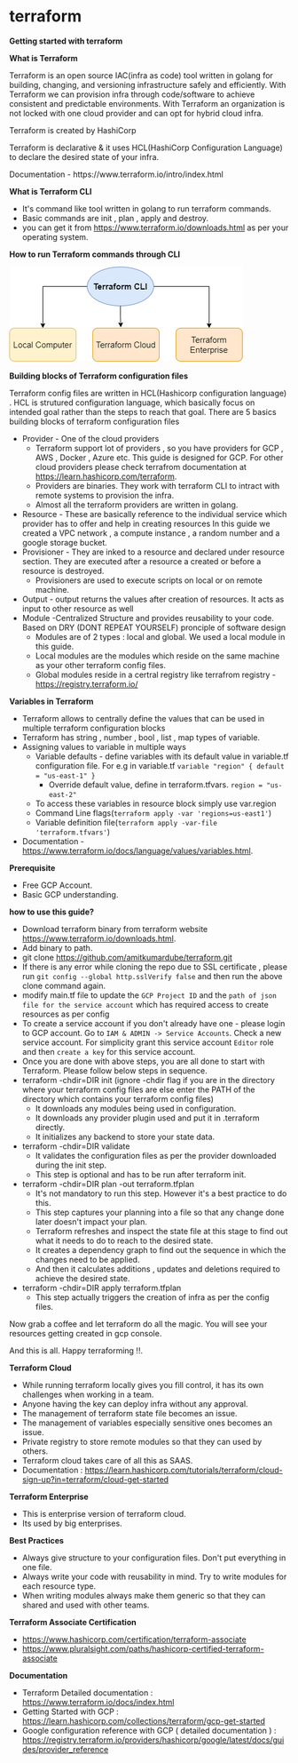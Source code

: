 # terraform

<b>Getting started with terraform</b>

<b>What is Terraform</b>
<p>Terraform is an open source IAC(infra as code) tool written in golang for building, changing, and versioning infrastructure safely and efficiently. With Terraform we can provision infra through code/software to achieve consistent and predictable environments. With Terraform an organization is not locked with one cloud provider and can opt for hybrid cloud infra.</p>
<p>Terraform is created by HashiCorp</p>
<p>Terraform is declarative & it uses HCL(HashiCorp Configuration Language) to declare the desired state of your infra.</p>
<p>Documentation - https://www.terraform.io/intro/index.html </p>

<b>What is Terraform CLI</b> 
- It's command like tool written in golang to run terraform commands.
- Basic commands are init , plan , apply and destroy. 
- you can get it from https://www.terraform.io/downloads.html as per your operating system.

<b>How to run Terraform commands through CLI</b><br>

![alt Terraform CLI](./terraform.png)

<b>Building blocks of Terraform configuration files</b> 
<p>Terraform config files are written in HCL(Hashicorp configuration language) . HCL is strutured configuration language, which basically focus on intended goal rather than the steps to reach that goal. 
There are 5 basics building blocks of terraform configuration files</p>

- Provider - One of the cloud providers
    - Terraform support lot of providers , so you have providers for GCP , AWS , Docker , Azure etc. This guide is designed for GCP. For other cloud providers please check terrafrom documentation at <a>https://learn.hashicorp.com/terraform.
    - Providers are binaries. They work with terraform CLI to intract with remote systems to provision the infra.
    - Almost all the terraform providers are written in golang.
- Resource - These are basically reference to the individual service which provider has to offer and help in creating resources
  In this guide we created a VPC network ,  a compute instance , a random number and a google storage bucket.
- Provisioner - They are inked to a resource and declared under resource section. They are executed after a resource a created or before a resource is destroyed.
    - Provisioners are used to execute scripts on local or on remote machine.
- Output - output returns the values after creation of resources. It acts as input to other resource as well
- Module -Centralized Structure and provides reusability to your code. Based on DRY (DONT REPEAT YOURSELF) pronciple of software design 
    - Modules are of 2 types : local and global. We used a local module in this guide.
    - Local modules are the modules which reside on the same machine as your other terraform config files.
    - Global modules reside in a certral registry like terrafrom registry - https://registry.terraform.io/

<b>Variables in Terraform</b>
- Terraform allows to centrally define the values that can be used in multiple terraform configuration blocks
- Terraform has string , number , bool , list , map types of variable.
-  Assigning values to variable in multiple ways
    -  Variable defaults - define variables with its default value in variable.tf configuration file. For e.g in variable.tf
             `variable "region" {
                default = "us-east-1"
             }`
        -  Override default value, define in terraform.tfvars.
             `region = "us-east-2"` 
      -  To access these variables in resource block simply use var.region
      -  Command Line flags(`terraform apply -var 'regions=us-east1'`)
      -  Variable definition file(`terraform apply -var-file 'terraform.tfvars'`)
- Documentation - https://www.terraform.io/docs/language/values/variables.html.

<b>Prerequisite</b>
- Free GCP Account.
- Basic GCP understanding.

<b> how to use this guide? </b>

- Download terraform binary from terraform website <a>https://www.terraform.io/downloads.html.
- Add binary to path.
- git clone https://github.com/amitkumardube/terraform.git
- If there is any error while cloning the repo due to SSL certificate , please run `git config --global http.sslVerify false` and then run the above clone command again.
- modify main.tf file to update the `GCP Project ID` and the `path of json file for the service account` which has required access to create resources as per config
- To create a service account if you don't already have one - please login to GCP account. Go to `IAM & ADMIN -> Service Accounts`. Check a new service account. For simplicity grant this service account `Editor` role and then `create a key` for this service account.
- Once you are done with above steps, you are all done to start with Terraform. Please follow below steps in sequence.
- terraform -chdir=DIR init (ignore -chdir flag if you are in the directory where your terraform config files are else enter the PATH of the directory which contains your terraform config files)
    - It downloads any modules being used in configuration.
    - It downloads any provider plugin used and put it in .terraform directly.
    - It initializes any backend to store your state data.
- terraform -chdir=DIR validate
    - It validates the configuration files as per the provider downloaded during the init step.
    - This step is optional and has to be run after terraform init. 
- terraform -chdir=DIR plan -out terraform.tfplan
    - It's not mandatory to run this step. However it's a best practice to do this.
    - This step captures your planning into a file so that any change done later doesn't impact your plan.
    - Terraform refreshes and inspect the state file at this stage to find out what it needs to do to reach to the desired state.
    - It creates a dependency graph to find out the sequence in which the changes need to be applied.
    - And then it calculates additions , updates and deletions required to achieve the desired state.
- terraform -chdir=DIR apply terraform.tfplan
    - This step actually triggers the creation of infra as per the config files.

Now grab a coffee and let terraform do all the magic. You will see your resources getting created in gcp console.

And this is all. Happy terraforming !!.

<b>Terraform Cloud</b>
- While running terraform locally gives you fill control, it has its own challenges when working in a team.
- Anyone having the key can deploy infra without any approval.
- The management of terraform state file becomes an issue.
- The management of variables especially sensitive ones becomes an issue.
- Private registry to store remote modules so that they can used by others.
- Terraform cloud takes care of all this as SAAS.
- Documentation : https://learn.hashicorp.com/tutorials/terraform/cloud-sign-up?in=terraform/cloud-get-started

<b>Terraform Enterprise</b>
- This is enterprise version of terraform cloud.
- Its used by big enterprises.

<b>Best Practices</b>
- Always give structure to your configuration files. Don't put everything in one file.
- Always write your code with reusability in mind. Try to write modules for each resource type.
- When writing modules always make them generic so that they can shared and used with other teams.

<b> Terraform Associate Certification </b>
- https://www.hashicorp.com/certification/terraform-associate
- https://www.pluralsight.com/paths/hashicorp-certified-terraform-associate

<b>Documentation</b>
- Terraform Detailed documentation : https://www.terraform.io/docs/index.html
- Getting Started with GCP : https://learn.hashicorp.com/collections/terraform/gcp-get-started
- Google configuration reference with GCP ( detailed documentation ) : https://registry.terraform.io/providers/hashicorp/google/latest/docs/guides/provider_reference
